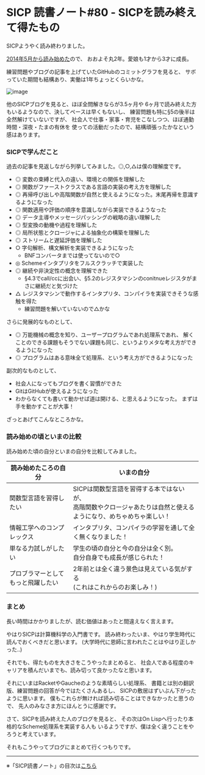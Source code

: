SICP 読書ノート#80 - SICPを読み終えて得たもの
======================================
SICPようやく読み終わりました。

[2014年5月から読み始めた](/entry/sicp/001-prologue.md)ので、
おおよそ丸2年。愛娘も1才から3才に成長。

練習問題やブログの記事を上げていたGitHubのコミットグラフを見ると、
サボっていた期間も結構あり、実働は1年ちょっとくらいかな。

![image](https://farm8.staticflickr.com/7293/27283745086_ac52c82fed_o_d.png)

他のSICPブログを見ると、ほぼ全問解きならが3.5ヶ月や
6ヶ月で読み終えた方もいるようなので、決してペースは早くもないし、
練習問題も特に§5の後半は全然解けていないですが、
社会人で仕事・家事・育児をこなしつつ、ほぼ通勤時間・深夜・たまの有休を
使っての活動だったので、結構頑張ったかなという感はあります。

### SICPで学んだこと
過去の記事を見返しながら列挙してみました。◎,○,△は僕の理解度です。

- ◎ 変数の束縛と代入の違い、環境との関係を理解した
- ◎ 関数がファーストクラスである言語の実装の考え方を理解した
- ◎ 再帰呼び出しや高階関数が自然と使えるようになった。末尾再帰を意識するようになった
- ◎ 関数適用や評価の順序を意識しながら実装できるようなった
- ◎ データ主導やメッセージパッシングの戦略の違い理解した
- ◎ 型変換の動機や過程を理解した
- ◎ 局所状態とクロージャによる抽象化の構築を理解した
- ◎ ストリームと遅延評価を理解した
- ○ 字句解析、構文解析を実装できるようになった
    + BNFコンバータまでは使ってないので○
- ◎ Schemeインタプリタをフルスクラッチで実装した
- ◎ 継続や非決定性の概念を理解できた
    + §4.3でcall/ccに出会い、§5.2のレジスタマシンのconitnueレジスタがまさに継続だと気づけた
- △ レジスタマシンで動作するインタプリタ、コンパイラを実装できそうな感触を得た
    + 練習問題を解いていないので△かな
	
さらに発展的なものとして、
	
- ◎ 万能機械の概念を知り、ユーザープログラムであれ処理系であれ、
  解くことのできる課題もそうでない課題も同じ、というよりメタな考え方ができるようになった
- ◎ プログラムはある意味全て処理系、という考え方ができるようになった

副次的なものとして、

- 社会人になってもブログを書く習慣ができた
- GitはGitHubが使えるようになった
- わからなくても書いて動かせば道は開ける、と思えるようになった。
  まずは手を動かすことが大事！

ざっとあげてこんなところかな。


### 読み始めの頃といまの比較
読み始めた頃の自分といまの自分を比較してみました。

| 読み始めたころの自分 | いまの自分 |
|----------------------|------------|
| 関数型言語を習得したい | SICPは関数型言語を習得する本ではないが、<br>高階関数やクロージャあたりは自然と使えるようになり、めちゃめちゃ楽しい！ |
| 情報工学へのコンプレックス | インタプリタ、コンパイラの学習を通して全く無くなりました！ |
| 単なる力試しがしたい | 学生の頃の自分と今の自分は全く別。<br>自分自身でも成長が感じられた！ |
| プロブラマーとしてもっと飛躍したい | 2年前とは全く違う景色は見えている気がする<br>(これはこれからのお楽しみ！) |

### まとめ
長い時間はかかりましたが、読む価値はあったと間違えなく言えます。

やはりSICPは計算機科学の入門書です。
読み終わったいま、やはり学生時代に読んでおくべきだと思います。
(大学時代に恩師に言われたことはやはり正しかった..)

それでも、得たものを大きさをこうやったまとめると、
社会人である程度のキャリアを積んだいまでも、読み切って良かったなと思います。

それにいまはRacketやGaucheのような素晴らしい処理系、
書籍とは別の翻訳版、練習問題の回答が今ではたくさんあるし、
SICPの敷居はずいぶん下がったように思います。
僕もこれらが無ければ読み切ることはできなかったと思うので、
先人のみなさま方にほんとうに感謝です。

さて、SICPを読み終えた人のブログを見ると、
その次はOn Lispへ行ったり本格的なScheme処理系を実装する人も
いるようですが、僕は全く違うことをやろうと考えています。

それもこうやってブログにまとめて行くつもりです。

--------------------------------

※「SICP読書ノート」の目次は[こちら](/entry/sicp/index)


<script type="text/x-mathjax-config">
  MathJax.Hub.Config({ tex2jax: { inlineMath: [['$','$'], ["\\(","\\)"]] } });
</script>
<script type="text/javascript"
  src="http://cdn.mathjax.org/mathjax/latest/MathJax.js?config=TeX-AMS_HTML">
</script>
<meta http-equiv="X-UA-Compatible" CONTENT="IE=EmulateIE7" />
